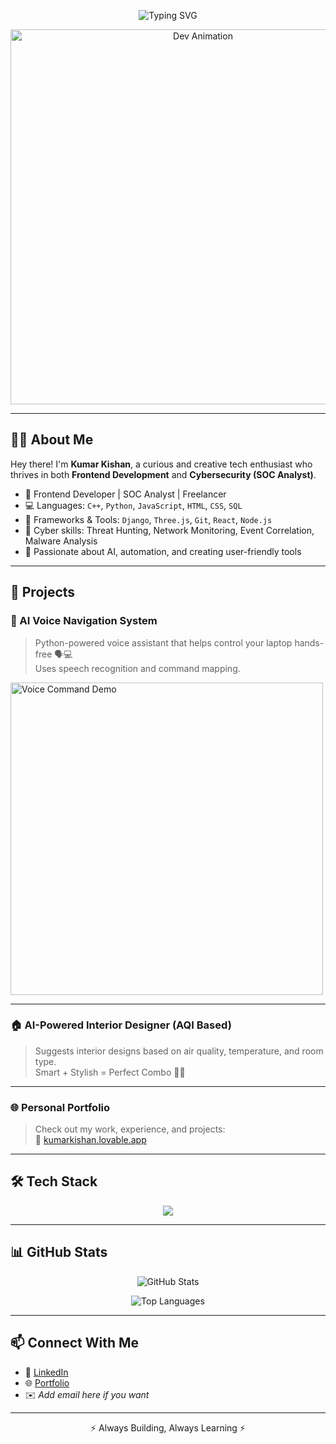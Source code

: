 <!-- Typing SVG -->
<p align="center">
  <img src="https://readme-typing-svg.herokuapp.com?font=Fira+Code&size=24&pause=1000&color=00C4FF&vCenter=true&width=600&lines=Hi%2C+I'm+Kumar+Kishan!;Frontend+Developer+%7C+SOC+Analyst+%7C+Freelancer;Welcome+to+my+GitHub+profile!" alt="Typing SVG" />
</p>

<!-- Animated Banner -->
<p align="center">
  <img src="https://media.giphy.com/media/qgQUggAC3Pfv687qPC/giphy.gif" width="600" alt="Dev Animation" />
</p>

---

## 👨‍💻 About Me

Hey there! I'm **Kumar Kishan**, a curious and creative tech enthusiast who thrives in both **Frontend Development** and **Cybersecurity (SOC Analyst)**.

- 🎯 Frontend Developer | SOC Analyst | Freelancer
- 💻 Languages: `C++`, `Python`, `JavaScript`, `HTML`, `CSS`, `SQL`
- 🧰 Frameworks & Tools: `Django`, `Three.js`, `Git`, `React`, `Node.js`
- 🔐 Cyber skills: Threat Hunting, Network Monitoring, Event Correlation, Malware Analysis
- 🧠 Passionate about AI, automation, and creating user-friendly tools

---

## 🚀 Projects

### 🧠 AI Voice Navigation System  
> Python-powered voice assistant that helps control your laptop hands-free 🗣️💻  
> Uses speech recognition and command mapping.

<img src="https://media.giphy.com/media/f3iwJFOVOwuy7K6FFw/giphy.gif" width="500" alt="Voice Command Demo" />

---

### 🏠 AI-Powered Interior Designer (AQI Based)  
> Suggests interior designs based on air quality, temperature, and room type.  
> Smart + Stylish = Perfect Combo 🎨🧠

---

### 🌐 Personal Portfolio  
> Check out my work, experience, and projects:  
🔗 [kumarkishan.lovable.app](https://kumarkishan.lovable.app)

---

## 🛠️ Tech Stack

<p align="center">
  <img src="https://skillicons.dev/icons?i=html,css,js,react,threejs,python,django,cpp,git,linux,mysql" />
</p>

---

## 📊 GitHub Stats

<p align="center">
  <img src="https://github-readme-stats.vercel.app/api?username=KumarKishan&show_icons=true&theme=radical" alt="GitHub Stats" />
</p>

<p align="center">
  <img src="https://github-readme-stats.vercel.app/api/top-langs/?username=KumarKishan&layout=compact&theme=radical" alt="Top Languages" />
</p>

---

## 📫 Connect With Me

- 💼 [LinkedIn](https://www.linkedin.com/in/kumar-kishan-b23540248/)
- 🌐 [Portfolio](https://kumarkishan.lovable.app)
- ✉️ *Add email here if you want*

---

<!-- Optional: Snake animation -->
<!--
![snake gif](https://github.com/KumarKishan/KumarKishan/blob/output/github-contribution-grid-snake.svg)
-->

<p align="center">⚡ Always Building, Always Learning ⚡</p>
